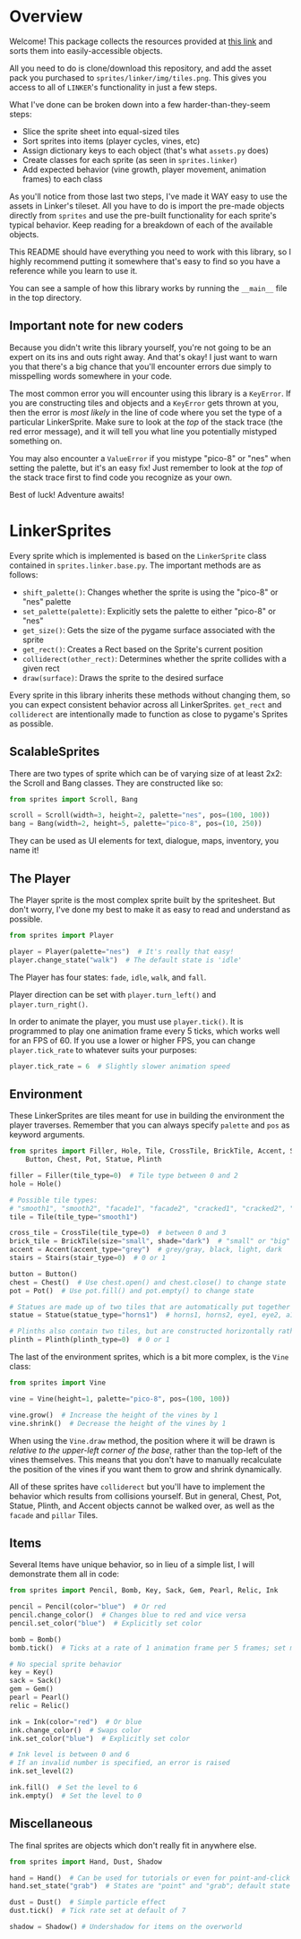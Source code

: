 # Overview

Welcome! This package collects the resources provided at [this link](https://linker.itch.io/adventure-tiles) and sorts them into easily-accessible objects.

All you need to do is clone/download this repository, and add the asset pack you purchased to `sprites/linker/img/tiles.png`. This gives you access to all of `LINKER`'s functionality in just a few steps.

What I've done can be broken down into a few harder-than-they-seem steps:

* Slice the sprite sheet into equal-sized tiles
* Sort sprites into items (player cycles, vines, etc)
* Assign dictionary keys to each object (that's what `assets.py` does)
* Create classes for each sprite (as seen in `sprites.linker`)
* Add expected behavior (vine growth, player movement, animation frames) to each class

As you'll notice from those last two steps, I've made it WAY easy to use the assets in Linker's tileset. All you have to do is import the pre-made objects directly from `sprites` and use the pre-built functionality for each sprite's typical behavior. Keep reading for a breakdown of each of the available objects.

This README should have everything you need to work with this library, so I highly recommend putting it somewhere that's easy to find so you have a reference while you learn to use it.

You can see a sample of how this library works by running the `__main__` file in the top directory.

## Important note for new coders

Because you didn't write this library yourself, you're not going to be an expert on its ins and outs right away. And that's okay! I just want to warn you that there's a big chance that you'll encounter errors due simply to misspelling words somewhere in your code.

The most common error you will encounter using this library is a `KeyError`. If you are constructing tiles and objects and a `KeyError` gets thrown at you, then the error is *most likely* in the line of code where you set the type of a particular LinkerSprite. Make sure to look at the *top* of the stack trace (the red error message), and it will tell you what line you potentially mistyped something on.

You may also encounter a `ValueError` if you mistype "pico-8" or "nes" when setting the palette, but it's an easy fix! Just remember to look at the *top* of the stack trace first to find code you recognize as your own.

Best of luck! Adventure awaits!

# LinkerSprites

Every sprite which is implemented is based on the `LinkerSprite` class contained in `sprites.linker.base.py`. The important methods are as follows:

* `shift_palette()`: Changes whether the sprite is using the "pico-8" or "nes" palette
* `set_palette(palette)`: Explicitly sets the palette to either "pico-8" or "nes"
* `get_size()`: Gets the size of the pygame surface associated with the sprite
* `get_rect()`: Creates a Rect based on the Sprite's current position
* `colliderect(other_rect)`: Determines whether the sprite collides with a given rect
* `draw(surface)`: Draws the sprite to the desired surface

Every sprite in this library inherits these methods without changing them, so you can expect consistent behavior across all LinkerSprites. `get_rect` and `colliderect` are intentionally made to function as close to pygame's Sprites as possible.

## ScalableSprites

There are two types of sprite which can be of varying size of at least 2x2: the Scroll and Bang classes. They are constructed like so:

```python
from sprites import Scroll, Bang

scroll = Scroll(width=3, height=2, palette="nes", pos=(100, 100))
bang = Bang(width=2, height=5, palette="pico-8", pos=(10, 250))
```

They can be used as UI elements for text, dialogue, maps, inventory, you name it!

## The Player

The Player sprite is the most complex sprite built by the spritesheet. But don't worry, I've done my best to make it as easy to read and understand as possible.

```python
from sprites import Player

player = Player(palette="nes")  # It's really that easy!
player.change_state("walk")  # The default state is 'idle'
```

The Player has four states: `fade`, `idle`, `walk`, and `fall`.

Player direction can be set with `player.turn_left()` and `player.turn_right()`.

In order to animate the player, you must use `player.tick()`. It is programmed to play one animation frame every 5 ticks, which works well for an FPS of 60. If you use a lower or higher FPS, you can change `player.tick_rate` to whatever suits your purposes:

```python
player.tick_rate = 6  # Slightly slower animation speed
```

## Environment

These LinkerSprites are tiles meant for use in building the environment the player traverses. Remember that you can always specify `palette` and `pos` as keyword arguments.

```python
from sprites import Filler, Hole, Tile, CrossTile, BrickTile, Accent, Stairs,\
    Button, Chest, Pot, Statue, Plinth

filler = Filler(tile_type=0)  # Tile type between 0 and 2
hole = Hole()

# Possible tile types:
# "smooth1", "smooth2", "facade1", "facade2", "cracked1", "cracked2", "pillar1", "pillar2"
tile = Tile(tile_type="smooth1")

cross_tile = CrossTile(tile_type=0)  # between 0 and 3
brick_tile = BrickTile(size="small", shade="dark")  # "small" or "big" size, "dark" or "light" shade
accent = Accent(accent_type="grey")  # grey/gray, black, light, dark
stairs = Stairs(stair_type=0)  # 0 or 1

button = Button()
chest = Chest()  # Use chest.open() and chest.close() to change state
pot = Pot()  # Use pot.fill() and pot.empty() to change state

# Statues are made up of two tiles that are automatically put together for you
statue = Statue(statue_type="horns1")  # horns1, horns2, eye1, eye2, a1, a2

# Plinths also contain two tiles, but are constructed horizontally rather than vertically
plinth = Plinth(plinth_type=0)  # 0 or 1
```

The last of the environment sprites, which is a bit more complex, is the `Vine` class:

```python
from sprites import Vine

vine = Vine(height=1, palette="pico-8", pos=(100, 100))

vine.grow()  # Increase the height of the vines by 1
vine.shrink()  # Decrease the height of the vines by 1
```

When using the `Vine.draw` method, the position where it will be drawn is *relative to the upper-left corner of the base*, rather than the top-left of the vines themselves. This means that you don't have to manually recalculate the position of the vines if you want them to grow and shrink dynamically.

All of these sprites have `colliderect` but you'll have to implement the behavior which results from collisions yourself. But in general, Chest, Pot, Statue, Plinth, and Accent objects cannot be walked over, as well as the `facade` and `pillar` Tiles.

## Items

Several Items have unique behavior, so in lieu of a simple list, I will demonstrate them all in code:

```python
from sprites import Pencil, Bomb, Key, Sack, Gem, Pearl, Relic, Ink

pencil = Pencil(color="blue")  # Or red
pencil.change_color()  # Changes blue to red and vice versa
pencil.set_color("blue")  # Explicitly set color

bomb = Bomb()
bomb.tick()  # Ticks at a rate of 1 animation frame per 5 frames; set manually with bomb.tick_rate

# No special sprite behavior
key = Key()
sack = Sack()
gem = Gem()
pearl = Pearl()
relic = Relic()

ink = Ink(color="red")  # Or blue
ink.change_color()  # Swaps color
ink.set_color("blue")  # Explicitly set color

# Ink level is between 0 and 6
# If an invalid number is specified, an error is raised
ink.set_level(2)

ink.fill()  # Set the level to 6
ink.empty()  # Set the level to 0
```

## Miscellaneous

The final sprites are objects which don't really fit in anywhere else.

```python
from sprites import Hand, Dust, Shadow

hand = Hand()  # Can be used for tutorials or even for point-and-click style gameplay
hand.set_state("grab")  # States are "point" and "grab"; default state is point

dust = Dust()  # Simple particle effect
dust.tick()  # Tick rate set at default of 7

shadow = Shadow() # Undershadow for items on the overworld
```
